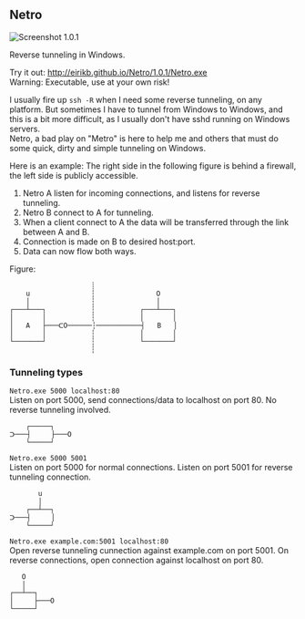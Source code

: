 ﻿## Netro

![Screenshot 1.0.1](http://eirikb.github.io/Netro/1.0.1/screenshot.png)

Reverse tunneling in Windows. 

Try it out: http://eirikb.github.io/Netro/1.0.1/Netro.exe  
Warning: Executable, use at your own risk!

I usually fire up `ssh -R` when I need some reverse tunneling, on any platform.
But sometimes I have to tunnel from Windows to Windows, and this is a bit more difficult, as I usually don't have sshd running on Windows servers.  
Netro, a bad play on "Metro" is here to help me and others that must do some quick, dirty and simple tunneling on Windows.


Here is an example:
The right side in the following figure is behind a firewall, the left side is publicly accessible.

1.  Netro A listen for incoming connections, and listens for reverse tunneling.
2.  Netro B connect to A for tunneling.
3.  When a client connect to A the data will be transferred through the link between A and B.
4.  Connection is made on B to desired host:port.
5.  Data can now flow both ways.

Figure:

                        ┊
        u               ┆               O
        │               ┆               │ 
    ┌───┴───┐           ┆           ┌───┴───┐
    │       │           ┆           │       │
    │   A   ├───ᑕO──────┆───────────┤   B   │
    │       │           ┆           │       │
    └───────┘           ┆           └───────┘
                        ┆

 
### Tunneling types
 
 `Netro.exe 5000 localhost:80`  
 Listen on port 5000, send connections/data to localhost on port 80.
 No reverse tunneling involved.
 
 
        ┌─────┐
    ᑐ───┤     ├───O
        └─────┘


`Netro.exe 5000 5001`  
Listen on port 5000 for normal connections. Listen on port 5001 for reverse tunneling connection.


           u
           │
        ┌──┴──┐
    ᑐ───┤     │
        └─────┘


`Netro.exe example.com:5001 localhost:80`  
Open reverse tunneling cunnection against example.com on port 5001.
On reverse connections, open connection against localhost on port 80.


       O
       │
    ┌──┴──┐
    │     ├───O
    └─────┘
